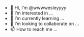 - 👋 Hi, I’m @wwwwesleyyyy
- 👀 I’m interested in ...
- 🌱 I’m currently learning ...
- 💞️ I’m looking to collaborate on ...
- 📫 How to reach me ...

<!---
wwwwesleyyyy/wwwwesleyyyy is a ✨ special ✨ repository because its `README.md` (this file) appears on your GitHub profile.
You can click the Preview link to take a look at your changes.
--->
